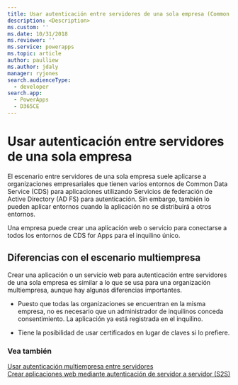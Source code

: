 ```yaml
---
title: Usar autenticación entre servidores de una sola empresa (Common Data Service para aplicaciones) | Microsoft Docs
description: <Description>
ms.custom: ''
ms.date: 10/31/2018
ms.reviewer: ''
ms.service: powerapps
ms.topic: article
author: paulliew
ms.author: jdaly
manager: ryjones
search.audienceType:
  - developer
search.app:
  - PowerApps
  - D365CE
---
```

# <a name="use-single-tenant-server-to-server-authentication"></a>Usar autenticación entre servidores de una sola empresa


El escenario entre servidores de una sola empresa suele aplicarse a organizaciones empresariales que tienen varios entornos de Common Data Service (CDS) para aplicaciones utilizando Servicios de federación de Active Directory (AD FS) para autenticación. Sin embargo, también lo pueden aplicar entornos cuando la aplicación no se distribuirá a otros entornos.  
  
 Una empresa puede crear una aplicación web o servicio para conectarse a todos los entornos de CDS for Apps para el inquilino único.  
  
## <a name="differences-from-multi-tenant-scenario"></a>Diferencias con el escenario multiempresa  
 Crear una aplicación o un servicio web para autenticación entre servidores de una sola empresa es similar a lo que se usa para una organización multiempresa, aunque hay algunas diferencias importantes.  
  
-   Puesto que todas las organizaciones se encuentran en la misma empresa, no es necesario que un administrador de inquilinos conceda consentimiento. La aplicación ya está registrada en el inquilino.  
  
-   Tiene la posibilidad de usar certificados en lugar de claves si lo prefiere.  
  
### <a name="see-also"></a>Vea también  
 [Usar autenticación multiempresa entre servidores](use-multi-tenant-server-server-authentication.md)   
 [Crear aplicaciones web mediante autenticación de servidor a servidor (S2S)](build-web-applications-server-server-s2s-authentication.md)

<!--

 Can this scenario be hightlighted here: https://crmtipoftheday.com/767/server-to-server-authentication-is-here/

-->